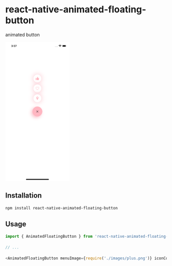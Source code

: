 # react-native-animated-floating-button

animated button

<!-- ![animated image example]() -->
<img src="https://github.com/Rutvik1842/react-native-animated-floating-button/blob/main/images/demo.png" style="border:5px;" width="200" hight="200" title="react-native-animated-floating-button">

## Installation

```sh
npm install react-native-animated-floating-button
```

## Usage


```js
import { AnimatedFloatingButton } from 'react-native-animated-floating-button'

// ...

<AnimatedFloatingButton menuImage={require('./images/plus.png')} iconColors={'lightblue'} style={{backgroundColor: 'lightblue'}} image1={require('./images/pin.png')} image2={require('./images/love.png')}  image3={require('./images/like.png')}/>
```